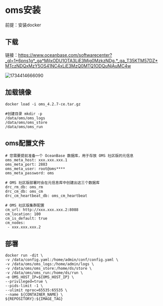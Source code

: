 # oms安装
前提：安装docker
## 下载
链接：https://www.oceanbase.com/softwarecenter?_gl=1*6pns1g*_ga*MjIxODU1OTA3LjE3Mjg0MzkzNDg.*_ga_T35KTM57DZ*MTczNDQxMzY5OS41NC4xLjE3MzQ0MTQ1ODQuNjAuMC4w    

![1734414666090](https://github.com/user-attachments/assets/9b9dd37f-cf43-46ee-a8b6-e564ac2910fb)

## 加载镜像
```
docker load -i oms_4.2.7-ce.tar.gz

#创建目录 mkdir -p
/data/oms/oms_logs
/data/oms/oms_store
/data/oms/oms_run
```

## oms配置文件
```
# 您需要提前准备一个 OceanBase 数据库，用于存放 OMS 社区版的元信息
oms_meta_host: xxx.xxx.xxx.1
oms_meta_port: 2883
oms_meta_user: root@oms****
oms_meta_password: oms

# OMS 社区版部署时会在元信息库中创建出这三个数据库
drc_rm_db: oms_rm
drc_cm_db: oms_cm
drc_cm_heartbeat_db: oms_cm_heartbeat

# OMS 社区版集群配置
cm_url: http://xxx.xxx.xxx.2:8088
cm_location: 100
cm_is_default: true
cm_nodes:
 - xxx.xxx.xxx.2

```
## 部署
```
docker run -dit \
-v /data/config.yaml:/home/admin/conf/config.yaml \
-v /data/oms/oms_logs:/home/admin/logs \
-v /data/oms/oms_store:/home/ds/store \
-v /data/oms/oms_run:/home/ds/run \
-e OMS_HOST_IP=${OMS_HOST_IP} \
--privileged=true \
--pids-limit -1 \
--ulimit nproc=65535:65535 \
--name ${CONTAINER_NAME} \
${REPOSITORY}:${IMAGE_TAG}   
```
